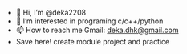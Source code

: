 - 👋 Hi, I’m @deka2208
- 👀 I’m interested in programing c/c++/python
- 📫 How to reach me Gmail: deka.dhk@gmail.com
- Save here! create module project and practice
<!---
deka2208/deka2208 is a ✨ special ✨ repository because its `README.md` (this file) appears on your GitHub profile.
You can click the Preview link to take a look at your changes.
--->
